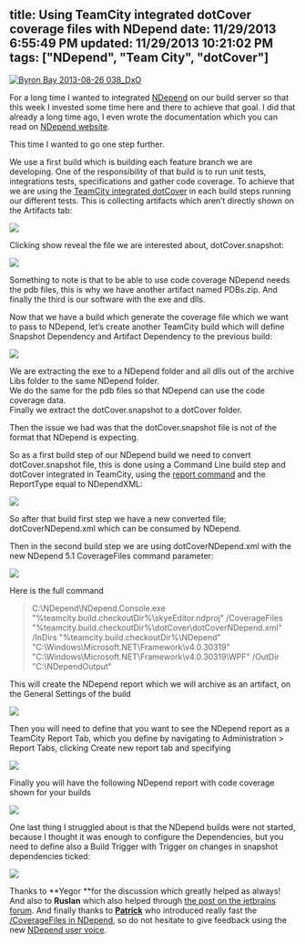 title: Using TeamCity integrated dotCover coverage files with NDepend
date: 11/29/2013 6:55:49 PM
updated: 11/29/2013 10:21:02 PM
tags: ["NDepend", "Team City", "dotCover"]
---
[![Byron Bay 2013-08-26 038_DxO](http://farm3.staticflickr.com/2869/11098125944_08a562bd51_m.jpg)](http://www.flickr.com/photos/laurentkempe/11098125944/ "Byron Bay 2013-08-26 038_DxO by Laurent Kempé, on Flickr")

For a long time I wanted to integrated [NDepend](http://www.ndepend.com) on our build server so that this week I invested some time here and there to achieve that goal. I did that already a long time ago, I even wrote the documentation which you can read on [NDepend website](http://www.ndepend.com/Doc_CI_TeamCity.aspx).

This time I wanted to go one step further. 

We use a first build which is building each feature branch we are developing. One of the responsibility of that build is to run unit tests, integrations tests, specifications and gather code coverage. To achieve that we are using the [TeamCity integrated dotCover](http://confluence.jetbrains.com/display/TCD8/JetBrains+dotCover) in each build steps running our different tests. This is collecting artifacts which aren’t directly shown on the Artifacts tab:

![](http://farm3.staticflickr.com/2836/11114221833_738e29571e_o.png)

Clicking show reveal the file we are interested about, dotCover.snapshot:

![](http://farm3.staticflickr.com/2833/11114229113_b46ec7804e_o.png)

Something to note is that to be able to use code coverage NDepend needs the pdb files, this is why we have another artifact named PDBs.zip. And finally the third is our software with the exe and dlls.

Now that we have a build which generate the coverage file which we want to pass to NDepend, let’s create another TeamCity build which will define Snapshot Dependency and Artifact Dependency to the previous build:

![](http://farm8.staticflickr.com/7363/11114582156_0605499626_o.png)

We are extracting the exe to a NDepend folder and all dlls out of the archive Libs folder to the same NDepend folder.     
We do the same for the pdb files so that NDepend can use the code coverage data.      
Finally we extract the dotCover.snapshot to a dotCover folder.

Then the issue we had was that the dotCover.snapshot file is not of the format that NDepend is expecting.

So as a first build step of our NDepend build we need to convert dotCover.snapshot file, this is done using a Command Line build step and dotCover integrated in TeamCity, using the [report command](http://www.jetbrains.com/dotcover/webhelp/dotCover__Console_Runner_Commands.html) and the ReportType equal to NDependXML:

![](http://farm4.staticflickr.com/3679/11115318034_55d5175a9a_o.png)

So after that build first step we have a new converted file; dotCoverNDepend.xml which can be consumed by NDepend.

Then in the second build step we are using dotCoverNDepend.xml with the new NDepend 5.1 CoverageFiles command parameter:

![](http://farm8.staticflickr.com/7364/11115499383_e14d7b48f7_o.png)

Here is the full command

> C:\NDepend\NDepend.Console.exe "%teamcity.build.checkoutDir%\skyeEditor.ndproj" /CoverageFiles "%teamcity.build.checkoutDir%\dotCover\dotCoverNDepend.xml" /InDirs "%teamcity.build.checkoutDir%\NDepend" "C:\Windows\Microsoft.NET\Framework\v4.0.30319" "C:\Windows\Microsoft.NET\Framework\v4.0.30319\WPF" /OutDir "C:\NDependOutput"

This will create the NDepend report which we will archive as an artifact, on the General Settings of the build

![](http://farm6.staticflickr.com/5491/11115423854_92c437b8d4_o.png)

Then you will need to define that you want to see the NDepend report as a TeamCity Report Tab, which you define by navigating to Administration > Report Tabs, clicking Create new report tab and specifying

![](http://farm6.staticflickr.com/5533/11115432286_aa8423bdc1_o.png)

Finally you will have the following NDepend report with code coverage shown for your builds

![](http://farm3.staticflickr.com/2849/11115450035_9bf0cefdcb_o.png)

One last thing I struggled about is that the NDepend builds were not started, because I thought it was enough to configure the Dependencies, but you need to define also a Build Trigger with Trigger on changes in snapshot dependencies ticked:

![](http://farm6.staticflickr.com/5493/11115554176_63214bac84_o.png)

Thanks to **Yegor **for the discussion which greatly helped as always! And also to **Ruslan** which also helped through [the post on the jetbrains forum](http://devnet.jetbrains.com/message/5504378#5504378). And finally thanks to [**Patrick**](http://codebetter.com/patricksmacchia/) who introduced really fast the [/CoverageFiles in NDepend](http://ndepend.uservoice.com/forums/226344-ndepend-user-voice/suggestions/4897199-add-a-command-line-argument-to-depend-console-exe-), so do not hesitate to give feedback using the new [NDepend user voice](http://ndepend.uservoice.com/forums/226344-ndepend-user-voice).
